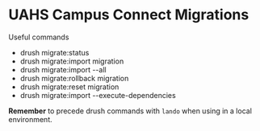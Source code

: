 # UAHS Campus Connect Migrations

Useful commands
- drush migrate:status
- drush migrate:import migration
- drush migrate:import --all
- drush migrate:rollback migration
- drush migrate:reset migration
- drush migrate:import --execute-dependencies

**Remember** to precede drush commands with `lando` when using in a local environment.